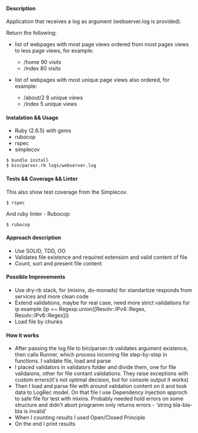 #### Description

Application that receives a log as argument (webserver.log is provided).

Return the following:
- list of webpages with most page views ordered from most pages views to less page views, for example:
  * /home 90 visits
  * /index 80 visits

- list of webpages with most unique page views also ordered, for example:
  * /about/2 8 unique views
  * /index 5 unique views

#### Instalation && Usage
  * Ruby (2.6.5) with gems
  * rubocop
  * rspec
  * simplecov

```
$ bundle install
$ bin/parser.rb logs/webserver.log
```

#### Tests && Coverage && Linter
This also show test coverage from the Simplecov.
```
$ rspec
```
And ruby linter - Rubocop:
```
$ rubocop
```

#### Approach description
* Use SOLID, TDD, OO
* Validates file existence and required extension and valid content of file
* Count, sort and present file content

#### Possible Improvements
* Use dry-rb stack, for (mixins, do-monads) for standartize responds from services and more clean code
* Extend validations, maybe for real case, need more strict validations for ip example (ip =~ Regexp.union([Resolv::IPv4::Regex, Resolv::IPv6::Regex]))
* Load file by chunks

#### How it works 
* After passing the log file to bin/parser.rb validates argument existence, then calls Runner, which process incoming file step-by-step in functions. I validate file, load and parse
* I placed validators in validators folder and divide them, one for file validaions, other for file contant validations. They raise exceptions with custom errors(it's not optimal decision, but for console output it works)
* Then I load and parse file with around validation content on it and took data to LogRec model. On that file I use Dependency Injection approch to safe file for test with mixins. Probably needed hold errors on some structure and didn't abort programm only returns errors - 'string bla-bla-bla is invalid'
* When I counting results I used Open/Closed Principle
* On the end I print results
